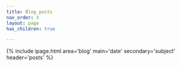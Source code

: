 ```yaml
---
title: Blog posts
nav_order: 3
layout: page
has_children: true

---
```


{% include ipage.html 
  area='blog'
  main='date'
  secondary='subject'
  header='posts'
%}